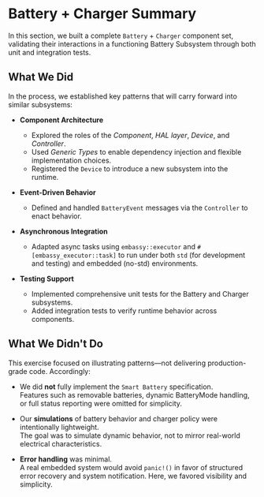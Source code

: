 # Battery + Charger Summary

In this section, we built a complete `Battery` + `Charger` component set, validating their interactions in a functioning Battery Subsystem through both unit and integration tests.

## What We Did

In the process, we established key patterns that will carry forward into similar subsystems:

- **Component Architecture**  
  - Explored the roles of the *Component*, *HAL layer*, *Device*, and *Controller*.
  - Used *Generic Types* to enable dependency injection and flexible implementation choices.
  - Registered the `Device` to introduce a new subsystem into the runtime.

- **Event-Driven Behavior**  
  - Defined and handled `BatteryEvent` messages via the `Controller` to enact behavior.

- **Asynchronous Integration**  
  - Adapted async tasks using `embassy::executor` and `#[embassy_executor::task]` to run under both `std` (for development and testing) and embedded (no-std) environments.

- **Testing Support**  
  - Implemented comprehensive unit tests for the Battery and Charger subsystems.
  - Added integration tests to verify runtime behavior across components.

## What We Didn't Do

This exercise focused on illustrating patterns—not delivering production-grade code. Accordingly:

- We did **not** fully implement the `Smart Battery` specification.  
  Features such as removable batteries, dynamic BatteryMode handling, or full status reporting were omitted for simplicity.

- Our **simulations** of battery behavior and charger policy were intentionally lightweight.  
  The goal was to simulate dynamic behavior, not to mirror real-world electrical characteristics.

- **Error handling** was minimal.  
  A real embedded system would avoid `panic!()` in favor of structured error recovery and system notification. Here, we favored visibility and simplicity.
